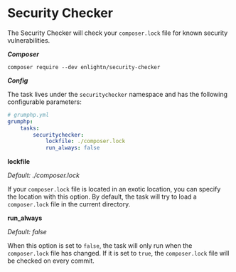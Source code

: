 # Security Checker

The Security Checker will check your `composer.lock` file for known security vulnerabilities.

***Composer***

```
composer require --dev enlightn/security-checker
```

***Config***

The task lives under the `securitychecker` namespace and has the following configurable parameters:

```yaml
# grumphp.yml
grumphp:
    tasks:
        securitychecker:
            lockfile: ./composer.lock
            run_always: false
```

**lockfile**

*Default: ./composer.lock*

If your `composer.lock` file is located in an exotic location, you can specify the location with this option. By default, the task will try to load a `composer.lock` file in the current directory.

**run_always**

*Default: false*

When this option is set to `false`, the task will only run when the `composer.lock` file has changed. If it is set to `true`, the `composer.lock` file will be checked on every commit.
